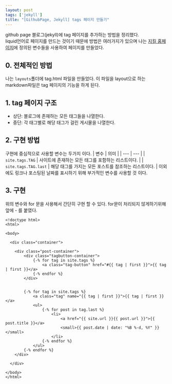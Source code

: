 ```yaml
---
layout: post
tags: ['jekyll']
title: "[GithubPage, Jekyll] tags 페이지 만들기"
---
```

github page 블로그(jekyll)에 tag 페이지를 추가하는 방법을 정리했다.  
liquid언어로 페이지를 만드는 것이기 때문에 방법은 여러가지가 있으며 
나는 [지킬 홈페이지](https://jekyllrb-ko.github.io/docs/variables/)에 정의된 변수들을 사용하여 페이지를 만들었다. 

## 0. 전체적인 방법  
나는 `layouts`폴더에 tag.html 파일을 만들었다. 
이 파일을 layout으로 하는 markdown파일은 tag 페이지의 기능을 하게 된다.  

## 1. tag 페이지 구조 
- 상단: 블로그에 존재하는 모든 태그들을 나열한다.
- 중단: 각 태그별로 해당 태그가 걸린 게시물을 나열한다.
  
## 2. 구현 방법  
구현에 중심적으로 사용할 변수는 두가지 이다.
| 변수 | 의미 |
| --- | --- |
| `site.tags.TAG` | 사이트에 존재하는 모든 태그를 포함하는 리스트이다. |
| `site.tags.TAG.last` | 해당 태그를 가지는 모든 포스트를 참조하는 리스트이다. |
이외에도 링크나 포스팅된 날짜를 표시하기 위해 부가적인 변수를 사용할 것 이다.  
  
## 3. 구현
위의 변수와 for 문을 사용해서 간단히 구현 할 수 있다.
for문이 처리되지 않게하기위해 앞에 - 를 붙였다.
``` liquid
<!doctype html>
<html>

<body>

  <div class="container">

    <div class="post-container">
        <div class="tagbutton-container">
            {-% for tag in site.tags %}
                <a class="tag-button" href="#{{ tag | first }}">{{ tag | first }}</a>
            {-% endfor %}
        </div>
        

        {-% for tag in site.tags %}
            <a class="tag" name="{{ tag | first }}">{{ tag | first }}</a>
            <ul>
                {-% for post in tag.last %}
                    <li>
                        <a href="{{ site.url }}{{ post.url }}">{{ post.title }}</a>
                        <small>{{ post.date | date: "%B %-d, %Y" }}</small>
                    </li>
                {-% endfor %}
            </ul>
        {-% endfor %}
    </div>

  </div>

</body>
</html>
```

